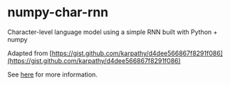 # numpy-char-rnn
Character-level language model using a simple RNN built with Python + numpy

Adapted from [https://gist.github.com/karpathy/d4dee566867f8291f086](https://gist.github.com/karpathy/d4dee566867f8291f086)

See [here](http://karpathy.github.io/2015/05/21/rnn-effectiveness/) for more information.
